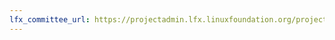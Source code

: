 ```yaml
---
lfx_committee_url: https://projectadmin.lfx.linuxfoundation.org/project/lfVJp5XOZ87Z3oaMdW/collaboration/committees/428750af-f68f-4fd6-bf6a-11fc8e896096
---
```


<style>
  div.gallery {
    padding-top: 1em;
  }
  div.member {
    width: calc(100% / 6) !important;
    font-family: "Open Sans";
  }
</style>
